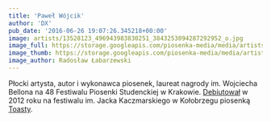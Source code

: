 ```yaml
---
title: 'Paweł Wójcik'
author: 'DX'
pub_date: '2016-06-26 19:07:26.345218+00:00'
image: artists/13528123_496943983830251_3843253094287292952_o.jpg
image_full: https://storage.googleapis.com/piosenka-media/media/artists/13528123_496943983830251_3843253094287292952_o.jpg
image_thumb: https://storage.googleapis.com/piosenka-media/media/artists/13528123_496943983830251_3843253094287292952_o.jpg.0x300_q85_upscale.jpg
image_author: Radosław Łabarzewski
---
```


Płocki artysta, autor i wykonawca piosenek, laureat nagrody im. Wojciecha Bellona na 48 Festiwalu Piosenki Studenckiej w Krakowie. [Debiutował](http://www.piosenkaztekstem.pl/artykuly/ix\-festiwal\-piosenki\-poetyckiej\-im\-jacka\-kaczmarskiego\-nadzieja/) w 2012 roku na festiwalu im. Jacka Kaczmarskiego w Kołobrzegu piosenką [Toasty](http://www.piosenkaztekstem.pl/opracowanie/pawel\-wojcik\-toasty/).